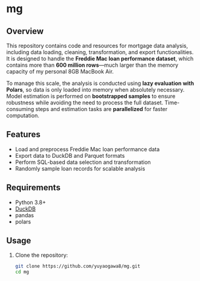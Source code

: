 # mg

## Overview

This repository contains code and resources for mortgage data analysis, including data loading, cleaning, transformation, and export functionalities. It is designed to handle the **Freddie Mac loan performance dataset**, which contains more than **600 million rows**—much larger than the memory capacity of my personal 8GB MacBook Air.  

To manage this scale, the analysis is conducted using **lazy evaluation with Polars**, so data is only loaded into memory when absolutely necessary. Model estimation is performed on **bootstrapped samples** to ensure robustness while avoiding the need to process the full dataset. Time-consuming steps and estimation tasks are **parallelized** for faster computation.  

## Features

- Load and preprocess Freddie Mac loan performance data  
- Export data to DuckDB and Parquet formats  
- Perform SQL-based data selection and transformation  
- Randomly sample loan records for scalable analysis  

## Requirements

- Python 3.8+  
- [DuckDB](https://duckdb.org/)  
- pandas  
- polars  

## Usage

1. Clone the repository:
   ```bash
   git clone https://github.com/yuyaogawa8/mg.git
   cd mg
